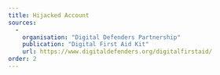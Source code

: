 ```yaml
---
title: Hijacked Account
sources:
  -
    organisation: "Digital Defenders Partnership"
    publication: "Digital First Aid Kit"
    url: https://www.digitaldefenders.org/digitalfirstaid/
order: 2
---
```

